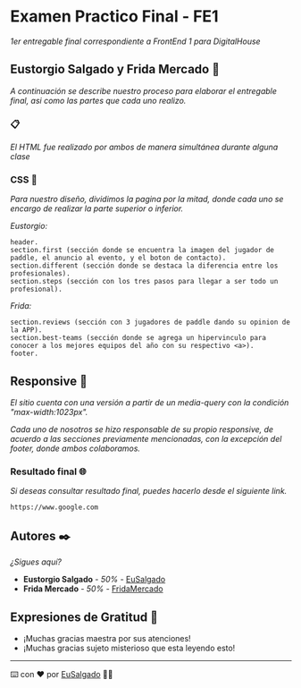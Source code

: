 # Examen Practico Final - FE1

_1er entregable final correspondiente a FrontEnd 1 para DigitalHouse_

## Eustorgio Salgado y Frida Mercado 🚀

_A continuación se describe nuestro proceso para elaborar el entregable final, asi como las partes que cada uno realizo._


### <HTML> 📋

_El HTML fue realizado por ambos de manera simultánea durante alguna clase_


### CSS 🎨

_Para nuestro diseño, dividimos la pagina por la mitad, donde cada uno se encargo de realizar la parte superior o inferior._

_Eustorgio:_

```
header.
section.first (sección donde se encuentra la imagen del jugador de paddle, el anuncio al evento, y el boton de contacto).
section.different (sección donde se destaca la diferencia entre los profesionales).
section.steps (sección con los tres pasos para llegar a ser todo un profesional).
```

_Frida:_

```
section.reviews (sección con 3 jugadores de paddle dando su opinion de la APP).
section.best-teams (sección donde se agrega un hipervinculo para conocer a los mejores equipos del año con su respectivo <a>).
footer.
```


## Responsive 📱

_El sitio cuenta con una versión a partir de un media-query con la condición "max-width:1023px"._

_Cada uno de nosotros se hizo responsable de su propio responsive, de acuerdo a las secciones previamente mencionadas, con la excepción del footer, donde ambos colaboramos._


### Resultado final 🌐

_Si deseas consultar resultado final, puedes hacerlo desde el siguiente link._

```
https://www.google.com
```

## Autores ✒️

_¿Sigues aquí?_

* **Eustorgio Salgado** - *50%* - [EuSalgado](https://github.com/EuSalgado)
* **Frida Mercado** - *50%* - [FridaMercado](https://github.com/FridaMercado)


## Expresiones de Gratitud 🎁

* ¡Muchas gracias maestra por sus atenciones!
* ¡Muchas gracias sujeto misterioso que esta leyendo esto!


---
⌨️ con ❤️ por [EuSalgado](https://github.com/EuSalgado) 🐱‍💻